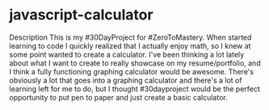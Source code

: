 # javascript-calculator

Description
This is my #30DayProject for #ZeroToMastery. When started learning to code I quickly realized that I actually enjoy math,
so I knew at some point wanted to create a calculator. I've been thinking a lot lately about what I want to create to really showcase on my resume/portfolio, and I think a fully functioning graphing calculator would be awesome. There's obviously a lot that goes into a graphing calculator and there's a lot of learning left for me to do, but I thought #30dayproject would be the perfect opportunity to put pen to paper and just create a basic calculator.
